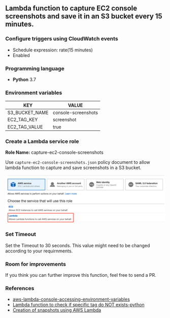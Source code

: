 ## Lambda function to capture EC2 console screenshots and save it in an S3 bucket every 15 minutes.

### Configure triggers using CloudWatch events

* Schedule expression: rate(15 minutes)
* Enabled
    
### Programming language

* **Python** 3.7

### Environment variables

| KEY             | VALUE               |
| --------------- | ------------------- |
| S3_BUCKET_NAME  | console-screenshots |
| EC2_TAG_KEY     | screenshot          |
| EC2_TAG_VALUE   | true                |

### Create a Lambda service role

**Role Name:** capture-ec2-console-screenshots

Use `capture-ec2-console-screenshots.json` policy document to allow lambda function to capture and save screenshots in a S3 bucket.

![Lambda Service Role](/images/role.png)

### Set Timeout

Set the Timeout to 30 seconds. This value might need to be changed according to your requirnments.
    
### Room for improvements

If you think you can further improve this function, feel free to send a PR.

### References

* [aws-lambda-console-accessing-environment-variables](https://www.radishlogic.com/aws/aws-lambda-console-accessing-environment-variables-via-python/)
* [Lambda function to check if specific tag do NOT exists-python](https://intellipaat.com/community/27965/lambda-function-to-check-if-specific-tag-do-not-exists-python)
* [Creation of snapshots using AWS Lambda](https://stackoverflow.com/questions/40421437/creation-of-snapshots-using-aws-lambda)

